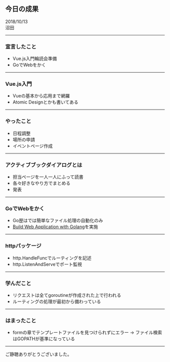 ## 今日の成果

2018/10/13  
沼田

---

### 宣言したこと
- Vue.js入門輪読会準備
- GoでWebをかく

---

### Vue.js入門
- Vueの基本から応用まで網羅
- Atomic Designとかも書いてある

---

### やったこと
- 日程調整
- 場所の申請
- イベントページ作成

---

### アクティブブックダイアログとは
- 担当ページを一人一人にふって読書
- 各々好きなやり方でまとめる
- 発表

---

### GoでWebをかく
- Go歴はでは簡単なファイル処理の自動化のみ
- [Build Web Application with Golang](https://astaxie.gitbooks.io/build-web-application-with-golang/content/en/)を実施

---

### httpパッケージ
- http.HandleFuncでルーティングを記述
- http.ListenAndServeでポート監視

---

### 学んだこと
- リクエストは全てgoroutineが作成された上で行われる
- ルーティングの処理が最初から備わっている

---

### はまったこと
- formの章でテンプレートファイルを見つけられずにエラー
-> ファイル検索はGOPATHが基準になっている

---

ご静聴ありがとうございました。
